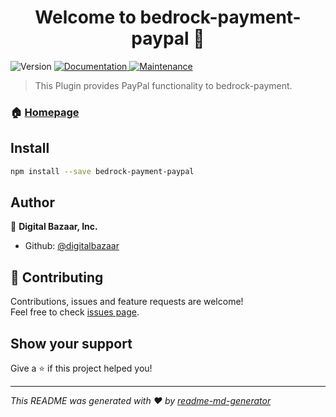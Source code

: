 <h1 align="center">Welcome to bedrock-payment-paypal 👋</h1>
<p>
  <img alt="Version" src="https://img.shields.io/badge/version-0.0.1-blue.svg?cacheSeconds=2592000" />
  <a href="https://github.com/digitalbazaar/bedrock-payment-paypal#readme">
    <img alt="Documentation" src="https://img.shields.io/badge/documentation-yes-brightgreen.svg" target="_blank" />
  </a>
  <a href="https://github.com/digitalbazaar/bedrock-payment-paypal/graphs/commit-activity">
    <img alt="Maintenance" src="https://img.shields.io/badge/Maintained%3F-yes-green.svg" target="_blank" />
  </a>
</p>

> This Plugin provides PayPal functionality to bedrock-payment.

### 🏠 [Homepage](https://github.com/digitalbazaar/bedrock-payment-paypal#readme)

## Install

```sh
npm install --save bedrock-payment-paypal
```

## Author

👤 **Digital Bazaar, Inc.**

* Github: [@digitalbazaar](https://github.com/digitalbazaar)

## 🤝 Contributing

Contributions, issues and feature requests are welcome!<br />Feel free to check [issues page](https://github.com/digitalbazaar/bedrock-payment-paypal/issues).

## Show your support

Give a ⭐️ if this project helped you!

***
_This README was generated with ❤️ by [readme-md-generator](https://github.com/kefranabg/readme-md-generator)_
